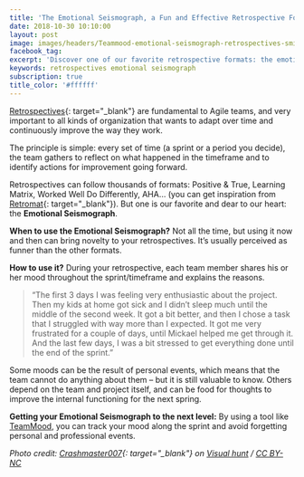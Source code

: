 ```yaml
---
title: 'The Emotional Seismograph, a Fun and Effective Retrospective Format'
date: 2018-10-30 10:10:00
layout: post
image: images/headers/Teammood-emotional-seismograph-retrospectives-smile.jpg
facebook_tag:
excerpt: 'Discover one of our favorite retrospective formats: the emotional seismograph'
keywords: retrospectives emotional seismograph
subscription: true
title_color: '#ffffff'
---
```


[Retrospectives](https://blog.teammood.com/2018/02/07/a-simple-guide-to-run-agile-retrospectives.html){: target="_blank"} are fundamental to Agile teams, and very important to all kinds of organization that wants to adapt over time and continuously improve the way they work. 

The principle is simple: every set of time (a sprint or a period you decide), the team gathers to reflect on what happened in the timeframe and to identify actions for improvement going forward.

Retrospectives can follow thousands of formats: Positive & True, Learning Matrix, Worked Well Do Differently, AHA… (you can get inspiration from [Retromat](https://retromat.org/){: target="_blank"}). But one is our favorite and dear to our heart: the **Emotional Seismograph**.

**When to use the Emotional Seismograph?** Not all the time, but using it now and then can bring novelty to your retrospectives. It’s usually perceived as funner than the other formats.

**How to use it?** During your retrospective, each team member shares his or her mood throughout the sprint/timeframe and explains the reasons.

> “The first 3 days I was feeling very enthusiastic about the project. Then my kids at home got sick and I didn’t sleep much until the middle of the second week. It got a bit better, and then I chose a task that I struggled with way more than I expected. It got me very frustrated for a couple of days, until Mickael helped me get through it. And the last few days, I was a bit stressed to get everything done until the end of the sprint.”

Some moods can be the result of personal events, which means that the team cannot do anything about them – but it is still valuable to know. Others depend on the team and project itself, and can be food for thoughts to improve the internal functioning for the next spring.

**Getting your Emotional Seismograph to the next level:** By using a tool like [TeamMood](https://www.teammood.com/en/agile-retrospective/), you can track your mood along the sprint and avoid forgetting personal and professional events.

*Photo credit: [Crashmaster007](https://visualhunt.com/author2/0e544c){: target="_blank"} on [Visual hunt](https://visualhunt.com/re/6694b1) / [CC BY-NC](http://creativecommons.org/licenses/by-nc/2.0/)*